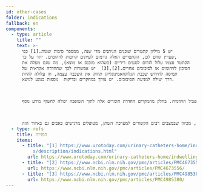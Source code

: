 ```yaml
---
id: other-cases
folder: indications
fallback: en
components:
  - type: article
    title: ""
    text: >-
      יש 5 מיליון קתטרים שוכנים הניתנים מדי שנה, ממספר סיבות שונות.[1] כפי
      שצויין קודם לכן, הקתטרים האלה גורמים לעיתים קרובות לזיהומים. יתר על כך,
      הקתטר עצמו עלול לגרום לנגעים ריריים (כשהוא מוכנס או מוצא), מה שגם מעלה את
      הסיכון לזיהומים או לסיבוכים אחרים.[2],[3]  יש אפשרות לכך שהחדרה אקראית של
      תמיסה לחידוש שכבת הגלוקוזאמינוגליקן תחזק את השכבה עצמה, וזו עלולה להיות
      דרך יעילה למניעת הסיבוכים. יש צורך במחקרים ובדיקות  נוספות בנוגע לנושא.

       

      גם בתחום האבחון יש שימושים רבים ל*אורודפטר. למשל, צילום שופכה נגד כיוון הזרימה מבוצע לרוב עם קתטר שבו מועבר חומר הניגוד בשביל ההדמיה. בחלק מהמקרים החדרת חומרים אלה לתוך השופכה יכולה לחשוף מידע נוסף.

       

      לידוקאין, כמשכך כאבים מקומי ,מוחדר לעיתים קרובות לשלפוחית השתן במצבים שונים רבים. ללא קשר למצב בו מטפלים, יש ל*אורודפטר יתרון בהעברת לידוקאין. השפעת התרופה על השופכה היא יתרון נוסף, מכיוון שבמצבים רבים הקשורים למערכת השתן, מטופלים מרגישים כאבים גם באיזור הזה.
  - type: refs
    title: הפניות
    items:
      - title: "[1] https://www.urotoday.com/urinary-catheters-home/indwelling-catheter\
          s/description/indications.html"
        url: https://www.urotoday.com/urinary-catheters-home/indwelling-catheters/description/indications.html
      - title: "[2] https://www.ncbi.nlm.nih.gov/pmc/articles/PMC4673556/"
        url: https://www.ncbi.nlm.nih.gov/pmc/articles/PMC4673556/
      - title: "[3] https://www.ncbi.nlm.nih.gov/pmc/articles/PMC4985380/"
        url: https://www.ncbi.nlm.nih.gov/pmc/articles/PMC4985380/
---
```

